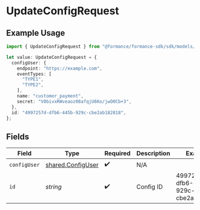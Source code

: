 # UpdateConfigRequest

## Example Usage

```typescript
import { UpdateConfigRequest } from "@formance/formance-sdk/sdk/models/operations";

let value: UpdateConfigRequest = {
  configUser: {
    endpoint: "https://example.com",
    eventTypes: [
      "TYPE1",
      "TYPE2",
    ],
    name: "customer_payment",
    secret: "V0bivxRWveaoz08afqjU6Ko/jwO0Cb+3",
  },
  id: "4997257d-dfb6-445b-929c-cbe2ab182818",
};
```

## Fields

| Field                                                         | Type                                                          | Required                                                      | Description                                                   | Example                                                       |
| ------------------------------------------------------------- | ------------------------------------------------------------- | ------------------------------------------------------------- | ------------------------------------------------------------- | ------------------------------------------------------------- |
| `configUser`                                                  | [shared.ConfigUser](../../../sdk/models/shared/configuser.md) | :heavy_check_mark:                                            | N/A                                                           |                                                               |
| `id`                                                          | *string*                                                      | :heavy_check_mark:                                            | Config ID                                                     | 4997257d-dfb6-445b-929c-cbe2ab182818                          |